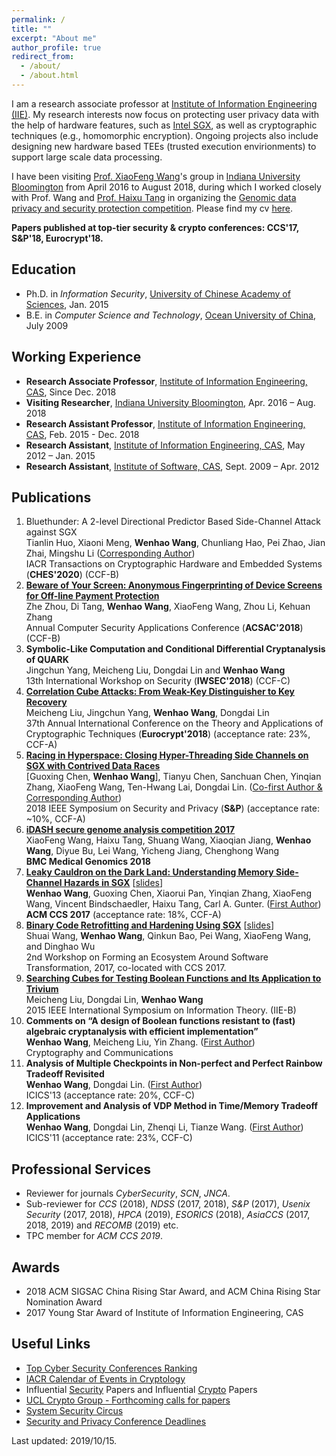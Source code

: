 ```yaml
---
permalink: /
title: ""
excerpt: "About me"
author_profile: true
redirect_from: 
  - /about/
  - /about.html
---
```

I am a research associate professor at [Institute of Information Engineering (IIE)](http://www.iie.ac.cn/). My research interests now focus on protecting user privacy data with the help of hardware features, such as [Intel SGX](https://software.intel.com/en-us/sgx), as well as cryptographic techniques (e.g., homomorphic encryption). Ongoing projects also include designing new hardware based TEEs (trusted execution envirionments) to support large scale data processing.

I have been visiting [Prof. XiaoFeng Wang](https://www.informatics.indiana.edu/xw7/)'s group in [Indiana University Bloomington](https://www.indiana.edu/) from April 2016 to August 2018, during which I worked closely with Prof. Wang and [Prof. Haixu Tang](https://www.informatics.indiana.edu/hatang/) in organizing the [Genomic data privacy and security protection competition](http://www.humangenomeprivacy.org/2017/). Please find my cv [here](https://heartever.github.io/files/cv.pdf). 

**Papers published at top-tier security & crypto conferences: CCS'17, S&P'18, Eurocrypt'18.**

Education
------
* Ph.D. in _Information Security_, <ins>University of Chinese Academy of Sciences</ins>, Jan. 2015
* B.E. in _Computer Science and Technology_, <ins>Ocean University of China</ins>, July 2009

Working Experience
------
* **Research Associate Professor**, <ins>Institute of Information Engineering, CAS</ins>, Since Dec. 2018
* **Visiting Researcher**, <ins>Indiana University Bloomington</ins>, Apr. 2016 – Aug. 2018
* **Research Assistant Professor**, <ins>Institute of Information Engineering, CAS</ins>, Feb. 2015 - Dec. 2018
* **Research Assistant**, <ins>Institute of Information Engineering, CAS</ins>, May 2012 – Jan. 2015
* **Research Assistant**, <ins>Institute of Software, CAS</ins>, Sept. 2009 – Apr. 2012

Publications
------
1. Bluethunder: A 2-level Directional Predictor Based Side-Channel Attack against SGX  
Tianlin Huo, Xiaoni Meng, **Wenhao Wang**, Chunliang Hao, Pei Zhao, Jian Zhai, Mingshu Li (<ins>Corresponding Author</ins>)  
IACR Transactions on Cryptographic Hardware and Embedded Systems (**CHES'2020**) (CCF-B) 
1. [**Beware of Your Screen: Anonymous Fingerprinting of Device Screens for Off-line Payment Protection**](https://heartever.github.io/files/acsac2018-beware.pdf)  
Zhe Zhou, Di Tang, **Wenhao Wang**, XiaoFeng Wang, Zhou Li, Kehuan Zhang  
Annual Computer Security Applications Conference (**ACSAC'2018**) (CCF-B) 
1. **Symbolic-Like Computation and Conditional Differential Cryptanalysis of QUARK**  
Jingchun Yang, Meicheng Liu, Dongdai Lin and **Wenhao Wang**  
13th International Workshop on Security (**IWSEC'2018**) (CCF-C)
1. [**Correlation Cube Attacks: From Weak-Key Distinguisher to Key Recovery**](https://heartever.github.io/files/correlation.pdf)  
Meicheng Liu, Jingchun Yang, **Wenhao Wang**, Dongdai Lin    
37th Annual International Conference on the Theory and Applications of Cryptographic Techniques (**Eurocrypt'2018**) (acceptance rate: 23%, CCF-A)
1. [**Racing in Hyperspace: Closing Hyper-Threading Side Channels on SGX with Contrived Data Races**](https://heartever.github.io/files/racing.pdf)  
[Guoxing Chen, **Wenhao Wang**], Tianyu Chen, Sanchuan Chen, Yinqian Zhang, XiaoFeng Wang, Ten-Hwang Lai, Dongdai Lin. (<ins>Co-first Author & Corresponding Author</ins>)  
2018 IEEE Symposium on Security and Privacy (**S&P**) (acceptance rate: ~10%, CCF-A)
1. [**iDASH secure genome analysis competition 2017**](https://heartever.github.io/files/Wang2018_Article_IDASHSecureGenomeAnalysisCompe.pdf)  
XiaoFeng Wang, Haixu Tang, Shuang Wang, Xiaoqian Jiang, **Wenhao Wang**, Diyue Bu, Lei Wang, Yicheng Jiang, Chenghong Wang  
**BMC Medical Genomics 2018**  
1. [**Leaky Cauldron on the Dark Land: Understanding Memory Side-Channel Hazards in SGX**](https://heartever.github.io/files/leaky.pdf) [[slides](https://heartever.github.io/files/leaky_slides.pdf)]  
**Wenhao Wang**, Guoxing Chen, Xiaorui Pan, Yinqian Zhang, XiaoFeng Wang, Vincent Bindschaedler, Haixu Tang, Carl A. Gunter. (<ins>First Author</ins>)  
**ACM CCS 2017** (acceptance rate: 18%, CCF-A)  
1. [**Binary Code Retrofitting and Hardening Using SGX**](https://heartever.github.io/files/bsgx-feast17.pdf) [[slides](https://heartever.github.io/files/p43-wangA-slides.pdf)]  
Shuai Wang, **Wenhao Wang**, Qinkun Bao, Pei Wang, XiaoFeng Wang, and Dinghao Wu  
2nd Workshop on Forming an Ecosystem Around Software Transformation, 2017, co-located with CCS 2017.
1. [**Searching Cubes for Testing Boolean Functions and Its Application to Trivium**](https://heartever.github.io/files/searching.pdf)  
Meicheng Liu, Dongdai Lin, **Wenhao Wang**  
2015 IEEE International Symposium on Information Theory. (IIE-B)
1. **Comments on “A design of Boolean functions resistant to (fast) algebraic cryptanalysis with efficient implementation”**  
**Wenhao Wang**, Meicheng Liu, Yin Zhang. (<ins>First Author</ins>)  
Cryptography and Communications  
1. **Analysis of Multiple Checkpoints in Non-perfect and Perfect Rainbow Tradeoff Revisited**  
**Wenhao Wang**, Dongdai Lin. (<ins>First Author</ins>)  
ICICS'13 (acceptance rate: 20%, CCF-C)  
1. **Improvement and Analysis of VDP Method in Time/Memory Tradeoff Applications**  
**Wenhao Wang**, Dongdai Lin, Zhenqi Li, Tianze Wang. (<ins>First Author</ins>)  
ICICS'11 (acceptance rate: 23%, CCF-C)  

Professional Services
-----
* Reviewer for journals *CyberSecurity*, *SCN*, *JNCA*.
* Sub-reviewer for *CCS* (2018), *NDSS* (2017, 2018), *S&P* (2017), *Usenix Security* (2017, 2018), *HPCA* (2019), *ESORICS* (2018), *AsiaCCS* (2017, 2018, 2019) and *RECOMB* (2019) etc.
* TPC member for *ACM CCS 2019*.

Awards
-----
* 2018 ACM SIGSAC China Rising Star Award, and ACM China Rising Star Nomination Award
* 2017 Young Star Award of Institute of Information Engineering, CAS

Useful Links
------
* [Top Cyber Security Conferences Ranking](http://jianying.space/conference-ranking.html)
* [IACR Calendar of Events in Cryptology](https://www.iacr.org/events/)
* Influential [Security](https://www.sec.cs.tu-bs.de/~konrieck/topnotch/sec_papers.html) Papers and Influential [Crypto](https://www.sec.cs.tu-bs.de/~konrieck/topnotch/crypto_papers.html) Papers
* [UCL Crypto Group - Forthcoming calls for papers](https://uclouvain.be/crypto/callforpapers/forthcoming)
* [System Security Circus](http://s3.eurecom.fr/~balzarot/notes/top4_2018/)
* [Security and Privacy Conference Deadlines](https://sec-deadlines.github.io/)

Last updated: 2019/10/15.
